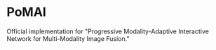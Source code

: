 # PoMAI
Official implementation for "Progressive Modality-Adaptive Interactive Network for Multi-Modality Image Fusion."

